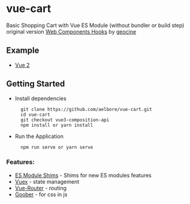 # vue-cart
Basic Shopping Cart with Vue ES Module (without bundler or build step) <br />
original version [Web Components Hooks](https://github.com/geocine/web-components-hooks-demo) by [geocine](https://github.com/geocine)

Example
------------
* [Vue 2](https://github.com/aelbore/vue-cart)


Getting Started
------------
  * Install dependencies
    ```
      git clone https://github.com/aelbore/vue-cart.git
      cd vue-cart
      git checkout vue3-composition-api
      npm install or yarn install
    ```
  * Run the Application
    ```
      npm run serve or yarn serve
    ```

### Features:
* [ES Module Shims](https://github.com/guybedford/es-module-shims) - Shims for new ES modules features
* [Vuex](https://vuex.vuejs.org/) - state management
* [Vue-Router](https://router.vuejs.org/) - routing
* [Goober](https://www.npmjs.com/package/goober) - for css in js 